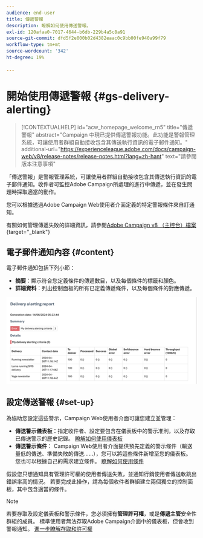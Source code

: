 ```yaml
---
audience: end-user
title: 傳遞警報
description: 瞭解如何使用傳送警報。
exl-id: 120afaa0-7017-4644-b6db-229b4a5c8a91
source-git-commit: dfd5f2e000b02d4382eaac0c9bb00fe940a99f79
workflow-type: tm+mt
source-wordcount: '342'
ht-degree: 19%

---
```


# 開始使用傳遞警報 {#gs-delivery-alerting}


>[!CONTEXTUALHELP]
>id="acw_homepage_welcome_rn5"
>title="傳遞警報"
>abstract="Campaign 中現已提供傳遞警報功能。此功能是警報管理系統，可讓使用者群組自動接收包含其傳送執行資訊的電子郵件通知。"
>additional-url="https://experienceleague.adobe.com/docs/campaign-web/v8/release-notes/release-notes.html?lang=zh-hant" text="請參閱版本注意事項"

「傳送警報」是警報管理系統，可讓使用者群組自動接收包含其傳送執行資訊的電子郵件通知。收件者可監控Adobe Campaign所處理的進行中傳遞，並在發生問題時採取適當的動作。

您可以根據透過Adobe Campaign Web使用者介面定義的特定警報條件來自訂通知。

有關如何管理傳遞失敗的詳細資訊，請參閱[Adobe Campaign v8 （主控台）檔案](https://experienceleague.adobe.com/en/docs/campaign/campaign-v8/send/failures/delivery-failures#send){target="_blank"}

## 電子郵件通知內容 {#content}

電子郵件通知包括下列小節：

* **摘要**：顯示符合您定義條件的傳遞數目，以及每個條件的標籤和顏色。
* **詳細資料**：列出控制面板的所有已定義傳遞條件，以及每個條件的對應傳遞。

![](assets/alerting-email.png)

## 設定傳送警報 {#set-up}

為協助您設定這些警示，Campaign Web使用者介面可讓您建立並管理：

* **傳送警示儀表板**：指定收件者、設定要包含在儀表板中的警示准則，以及存取已傳送警示的歷史記錄。 [瞭解如何使用儀表板](../msg/delivery-alerting-dashboards.md)
* **傳送警示條件**： Campaign Web使用者介面提供預先定義的警示條件（輸送量低的傳送、準備失敗的傳送……），您可以將這些條件新增至您的儀表板。 您也可以根據自己的需求建立條件。 [瞭解如何使用條件](../msg/delivery-alerting-criteria.md)

假設您只想通知具有管理許可權的使用者傳送失敗，並通知行銷使用者傳送軟跳出錯誤率高的情況。 若要完成此操作，請為每個收件者群組建立兩個獨立的控制面板，其中包含適當的條件。

>[!NOTE]
>
>若要存取及設定儀表板和警示條件，您必須擁有&#x200B;**管理許可權**，或是&#x200B;**傳遞主管**&#x200B;安全性群組的成員。 標準使用者無法存取Adobe Campaign介面中的儀表板，但會收到警報通知。 [進一步瞭解存取和許可權](../get-started/permissions.md)
